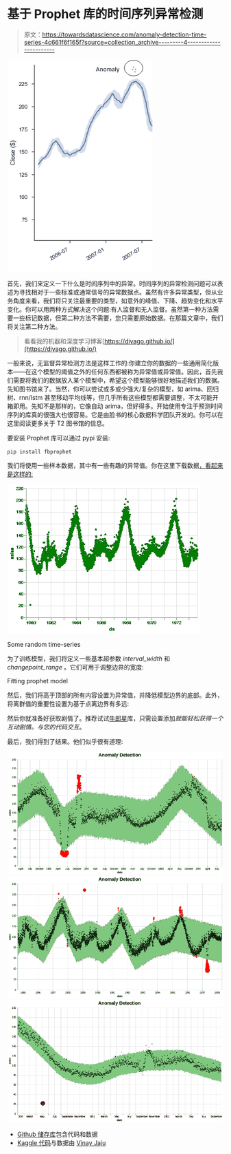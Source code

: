 # 基于 Prophet 库的时间序列异常检测

> 原文：<https://towardsdatascience.com/anomaly-detection-time-series-4c661f6f165f?source=collection_archive---------4----------------------->

![](img/933f3c24fd4b4621aa3e8b0d7cb75d66.png)

首先，我们来定义一下什么是时间序列中的异常。时间序列的异常检测问题可以表述为寻找相对于一些标准或通常信号的异常数据点。虽然有许多异常类型，但从业务角度来看，我们将只关注最重要的类型，如意外的峰值、下降、趋势变化和水平变化。你可以用两种方式解决这个问题:有人监督和无人监督。虽然第一种方法需要一些标记数据，但第二种方法不需要，您只需要原始数据。在那篇文章中，我们将关注第二种方法。

> 看看我的机器和深度学习博客[https://diyago.github.io/](https://diyago.github.io/)

一般来说，无监督异常检测方法是这样工作的:你建立你的数据的一些通用简化版本——在这个模型的阈值之外的任何东西都被称为异常值或异常值。因此，首先我们需要将我们的数据放入某个模型中，希望这个模型能够很好地描述我们的数据。先知图书馆来了。当然，你可以尝试或多或少强大/复杂的模型，如 arima、回归树、rnn/lstm 甚至移动平均线等，但几乎所有这些模型都需要调整，不太可能开箱即用。先知不是那样的，它像自动 arima，但好得多。开始使用专注于预测时间序列的库真的很强大也很容易。它是由脸书的核心数据科学团队开发的。你可以在这里阅读更多关于 T2 图书馆的信息。

要安装 Prophet 库可以通过 pypi 安装:

```
pip install fbprophet
```

我们将使用一些样本数据，其中有一些有趣的异常值。你在这里下载数据[，看起来是这样的:](http://www.sharecsv.com/s/71ac978f781d6eabe89679ebe1d27388/test_detect_anoms.csv)

![](img/bc0d2c586b75157cc3b28a9b3bfba9e6.png)

Some random time-series

为了训练模型，我们将定义一些基本超参数 *interval_width* 和 *changepoint_range* 。它们可用于调整边界的宽度:

Fitting prophet model

然后，我们将高于顶部的所有内容设置为异常值，并降低模型边界的底部。此外，将离群值的重要性设置为基于点离边界有多远:

然后你就准备好获取剧情了。推荐试试[牛郎星](https://altair-viz.github.io/gallery/index.html)库，只需设置添加*就能轻松获得一个互动剧情。与您的代码交互*。

最后，我们得到了结果。他们似乎很有道理:

![](img/6ca347909bbb05019930c80a571b7ded.png)![](img/5e90db8f47372d450e785967f72117d8.png)![](img/3b7d2712a9a730c89c6444c4ea2b8935.png)

*   [Github 储存库](https://github.com/Diyago/ML-DL-scripts/tree/master/time%20series%20regression/anomaly%20detection)包含代码和数据
*   [Kaggle 代码](https://www.kaggle.com/kernels/scriptcontent/15216678/download)与数据由 [Vinay Jaju](https://medium.com/u/e6970958bcd5?source=post_page-----4c661f6f165f--------------------------------)